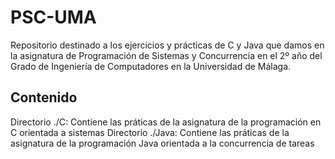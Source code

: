 # PSC-UMA

Repositorio destinado a los ejercicios y prácticas de C y Java que damos en la asignatura de Programación de Sistemas y Concurrencia en el 2º año del Grado de Ingeniería de Computadores en la Universidad de Málaga.

## Contenido

Directorio ./C: Contiene las práticas de la asignatura de la programación en C orientada a sistemas
Directorio ./Java: Contiene las práticas de la asignatura de la programación Java orientada a la concurrencia de tareas
